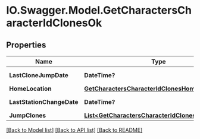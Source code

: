 # IO.Swagger.Model.GetCharactersCharacterIdClonesOk
## Properties

Name | Type | Description | Notes
------------ | ------------- | ------------- | -------------
**LastCloneJumpDate** | **DateTime?** | last_clone_jump_date string | [optional] 
**HomeLocation** | [**GetCharactersCharacterIdClonesHomeLocation**](GetCharactersCharacterIdClonesHomeLocation.md) |  | [optional] 
**LastStationChangeDate** | **DateTime?** | last_station_change_date string | [optional] 
**JumpClones** | [**List&lt;GetCharactersCharacterIdClonesJumpClone&gt;**](GetCharactersCharacterIdClonesJumpClone.md) | jump_clones array | 

[[Back to Model list]](../README.md#documentation-for-models) [[Back to API list]](../README.md#documentation-for-api-endpoints) [[Back to README]](../README.md)

